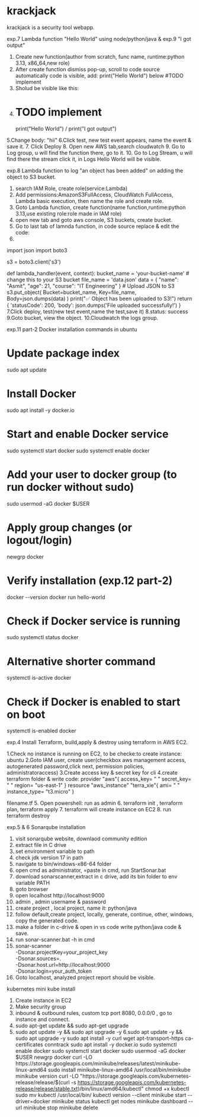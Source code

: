 # krackjack
krackjack is a security tool webapp.

exp.7 Lambda function "Hello World" using node/python/java & exp.9 "I got output"

1. Create new function(author from scratch, func name, runtime:python 3.13, x86_64,new role)
2. After create function dismiss pop-up, scroll to code source automatically code is visible, add: print("Hello World") below #TODO implement 
3. Sholud be visible like this:
4. # TODO implement
    print("Hello World") / print("I got output")

5.Change body: "hii"
6.Click test, new test event appears, name the event & save it.
7. Click Deploy
8. Open new AWS tab,search cloudwatch 
9. Go to Log group, u will find the function there, go to it.
10. Go to Log Stream, u will find there the stream click it, in Logs Hello World will be visible.

exp.8 Lambda function to log "an object has been added" on adding the object to S3 bucket.

1. search IAM Role, create role(service:Lambda)
2. Add permissions:AmazonS3FullAccess, CloudWatch FullAccess, Lambda basic execution, then name the role and create role.
3. Goto Lambda function, create function(name function,runtime:python 3.13,use existing role:role made in IAM role) 
4.  open new tab and goto aws console, S3 buckets, create bucket.
5.  Go to last tab of lamnda function, in code source replace & edit the code:
6.
import json
import boto3

s3 = boto3.client('s3')

def lambda_handler(event, context):
    bucket_name = 'your-bucket-name'     # change this to your S3 bucket
    file_name = 'data.json'
    data = {
        "name": "Asmit",
        "age": 21,
        "course": "IT Engineering"
    }
    # Upload JSON to S3
    s3.put_object(
        Bucket=bucket_name,
        Key=file_name,
        Body=json.dumps(data)
    )
    print("✅ Object has been uploaded to S3!")
    return {
        'statusCode': 200,
        'body': json.dumps('File uploaded successfully!')
    }
7.Click deploy, test(new test event,name the test,save it)
8.status: success
9.Goto bucket, view the object.
10.Cloudwatch the logs group.

exp.11 part-2
Docker installation commands in ubuntu

# Update package index
sudo apt update

# Install Docker
sudo apt install -y docker.io

# Start and enable Docker service
sudo systemctl start docker
sudo systemctl enable docker

# Add your user to docker group (to run docker without sudo)
sudo usermod -aG docker $USER

# Apply group changes (or logout/login)
newgrp docker

# Verify installation (exp.12 part-2)
docker --version
docker run hello-world

# Check if Docker service is running
sudo systemctl status docker

# Alternative shorter command
systemctl is-active docker

# Check if Docker is enabled to start on boot
systemctl is-enabled docker

exp.4 Install Terraform, build,apply & destroy using terraform in AWS EC2.

1.Check no instance is running on EC2, to be checke:to create instance: ubuntu
2.Goto IAM user, create user(checkbox aws management access, autogenerated password,click next, permission policies, administratoraccess)
3.Create access key & secret key for cli
4.create terraform folder & write 
code:
provider "aws"{
    access_key= " "
    secret_key= " "
    region= "us-east-1"
}
resource "aws_instance" "terra_xie"{
    ami= " "   
    instance_type= "t3.micro"
}

filename.tf
5. Open powershell: run as admin
6. terraform init , terraform plan, terraform apply 
7. terraform will create instance on EC2
8. run terraform destroy

exp.5 & 6 Sonarqube installation

1. visit sonarqube website, downlaod community edition
2. extract file in C drive
3. set environment variable to path
4. check jdk version 17 in path
5. navigate to bin/windows-x86-64 folder
6. open cmd as administrator, =paste in cmd, run StartSonar.bat
7. download sonarscanner,extract in c drive, add its bin folder to env variable PATH
8. goto browser
9. open localhost http://localhost:9000
10. admin , admin username & password
11. create project , local project, name it: python/java
12. follow default,create project, locally, generate, continue, other, windows, copy the generated code.
13. make a folder in c-drive & open in vs code write python/java code & save.
14. run sonar-scanner.bat -h in cmd
15. sonar-scanner \
  -Dsonar.projectKey=your_project_key \
  -Dsonar.sources=. \
  -Dsonar.host.url=http://localhost:9000 \
  -Dsonar.login=your_auth_token
16. Goto localhost, analyzed project report should be visible.

kubernetes mini kube install
1. Create instance in EC2
2. Make security group
3. inbound & outbound rules, custom tcp port 8080, 0.0.0/0 , go to instance and connect.
4. sudo apt-get update && sudo apt-get upgrade
5. sudo apt update -y && sudo apt upgrade -y
6.sudo apt update -y && sudo apt upgrade -y
sudo apt install -y curl wget apt-transport-https ca-certificates conntrack
sudo apt install -y docker.io
sudo systemctl enable docker
sudo systemctl start docker
sudo usermod -aG docker $USER
newgrp docker
curl -LO https://storage.googleapis.com/minikube/releases/latest/minikube-linux-amd64
sudo install minikube-linux-amd64 /usr/local/bin/minikube
minikube version
curl -LO "https://storage.googleapis.com/kubernetes-release/release/$(curl -s https://storage.googleapis.com/kubernetes-release/release/stable.txt)/bin/linux/amd64/kubectl"
chmod +x kubectl
sudo mv kubectl /usr/local/bin/
kubectl version --client
minikube start --driver=docker
minikube status
kubectl get nodes
minikube dashboard --url
minikube stop
minikube delete

    
